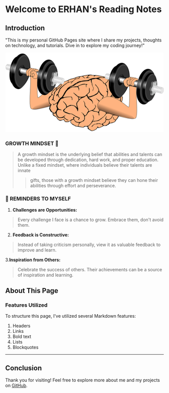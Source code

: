 # Welcome to ERHAN's Reading Notes
## Introduction
"This is my personal GitHub Pages site where I share my projects, thoughts on technology, and tutorials. Dive in to explore my coding journey!"

![Growth Mindset](https://github.com/erhanua/reading-notes/blob/main/brain-1295128_1280.png?raw=true)



### GROWTH MINDSET 🌱
>A growth mindset is the underlying belief that abilities and talents can be developed through dedication, hard work, and proper education. Unlike a fixed mindset, where individuals believe their talents are innate
>
>>gifts, those with a growth mindset believe they can hone their abilities through effort and perseverance.

### 📌 REMINDERS TO MYSELF

1. **Challenges are Opportunities:**
>Every challenge I face is a chance to grow. Embrace them, don't avoid them.

2. **Feedback is Constructive:**
>Instead of taking criticism personally, view it as valuable feedback to improve and learn.

3.**Inspiration from Others:**
>Celebrate the success of others. Their achievements can be a source of inspiration and learning.

## About This Page

### Features Utilized
To structure this page, I've utilized several Markdown features:

1. Headers
2. Links
3. Bold text
4. Lists
5. Blockquotes

---

## Conclusion
Thank you for visiting! Feel free to explore more about me and my projects on [GitHub](https://erhanua.github.io/reading-notes/).
